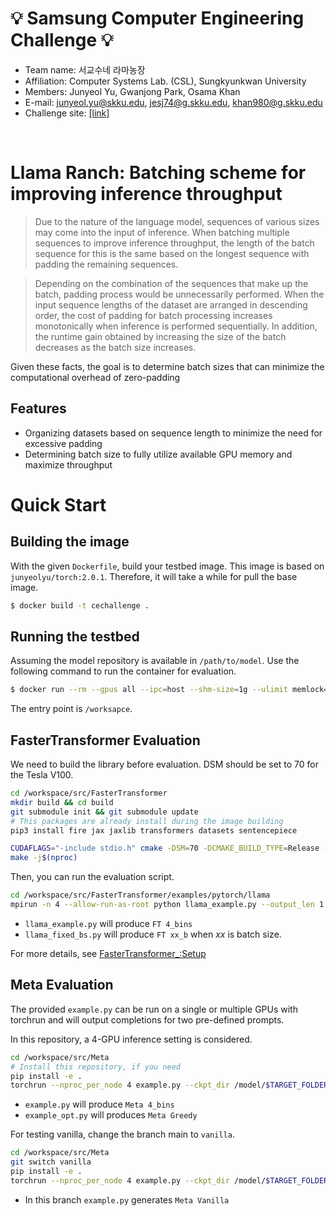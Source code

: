 # 💡 Samsung Computer Engineering Challenge 💡
- Team name: 서교수네 라마농장
- Affiliation: Computer Systems Lab. (CSL), Sungkyunkwan University
- Members: Junyeol Yu, Gwanjong Park, Osama Khan
- E-mail: junyeol.yu@skku.edu, jesj74@g.skku.edu, khan980@g.skku.edu
- Challenge site: [[link]](https://cechallenge.github.io/)
<br>

# Llama Ranch: Batching scheme for improving inference throughput

>Due to the nature of the language model, sequences of various sizes may come into the input of inference.
>When batching multiple sequences to improve inference throughput, the length of the batch sequence for this is the same based on the longest sequence with padding the remaining sequences.

>Depending on the combination of the sequences that make up the batch, padding process would be unnecessarily performed. When the input sequence lengths of the dataset are arranged in descending order, the cost of padding for batch processing increases monotonically when inference is performed sequentially.
>In addition, the runtime gain obtained by increasing the size of the batch decreases as the batch size increases.

Given these facts, the goal is to determine batch sizes that can minimize the computational overhead of zero-padding 

## Features
- Organizing datasets based on sequence length to minimize the need for excessive padding
- Determining batch size to fully utilize available GPU memory and maximize throughput

# Quick Start
## Building the image
With the given `Dockerfile`, build your testbed image. This image is based on `junyeolyu/torch:2.0.1`. Therefore, it will take a while for pull the base image.

``` bash
$ docker build -t cechallenge .
```

## Running the testbed
Assuming the model repository is available in `/path/to/model`.
Use the following command to run the container for evaluation.
``` bash
$ docker run --rm --gpus all --ipc=host --shm-size=1g --ulimit memlock=-1 --ulimit stack=134217728 -v /path/to/model:/model -it cechallenge bash
```
The entry point is `/worksapce`.

## FasterTransformer Evaluation
We need to build the library before evaluation. DSM should be set to 70 for the Tesla V100.
``` bash
cd /workspace/src/FasterTransformer
mkdir build && cd build
git submodule init && git submodule update
# This packages are already install during the image building
pip3 install fire jax jaxlib transformers datasets sentencepiece

CUDAFLAGS="-include stdio.h" cmake -DSM=70 -DCMAKE_BUILD_TYPE=Release -DBUILD_PYT=ON -DBUILD_MULTI_GPU=ON -D PYTHON_PATH=/usr/bin/python3 ..
make -j$(nproc)
```
Then, you can run the evaluation script.
``` bash
cd /workspace/src/FasterTransformer/examples/pytorch/llama
mpirun -n 4 --allow-run-as-root python llama_example.py --output_len 1 --pipeline_para_size 4 --ckpt_path /model/$MODEL_PATH --tokenizer_path /model/$HF_TOKENIZER_PATH --lib_path /workspace/src/FasterTransformer/build/lib/libth_transformer.so
``` 
- `llama_example.py` will produce `FT 4_bins`
- `llama_fixed_bs.py` will produce `FT xx_b` when *xx* is batch size.

For more details, see [FasterTransformer_:Setup](https://github.com/JunyeolYu/FasterTransformer_/blob/46f44bb91ada72bffbfa1976d4cc168b54df2883/README.md#setup)

## Meta Evaluation
The provided `example.py` can be run on a single or multiple GPUs with torchrun and will output completions for two pre-defined prompts.

In this repository, a 4-GPU inference setting is considered.
``` bash
cd /workspace/src/Meta
# Install this repository, if you need
pip install -e .
torchrun --nproc_per_node 4 example.py --ckpt_dir /model/$TARGET_FOLDER --tokenizer_path /model/$TARGET_FOLDER/tokenizer.model
```

- `example.py` will produce `Meta 4_bins`
- `example_opt.py` will produces `Meta Greedy`

For testing vanilla, change the branch main to `vanilla`.
``` bash
cd /workspace/src/Meta
git switch vanilla
pip install -e .
torchrun --nproc_per_node 4 example.py --ckpt_dir /model/$TARGET_FOLDER --tokenizer_path /model/$TARGET_FOLDER/tokenizer.model
```
- In this branch `example.py` generates `Meta Vanilla`
